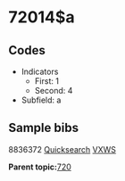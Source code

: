 # 72014$a

## Codes

-   Indicators
    -   First: 1
    -   Second: 4
-   Subfield: a

## Sample bibs

8836372 [Quicksearch](https://search.library.yale.edu/catalog/8836372) [VXWS](http://prodorbis.library.yale.edu:7014/vxws/GetHoldingsService?bibId=8836372)

**Parent topic:**[720](../../tags/720/720.md)


